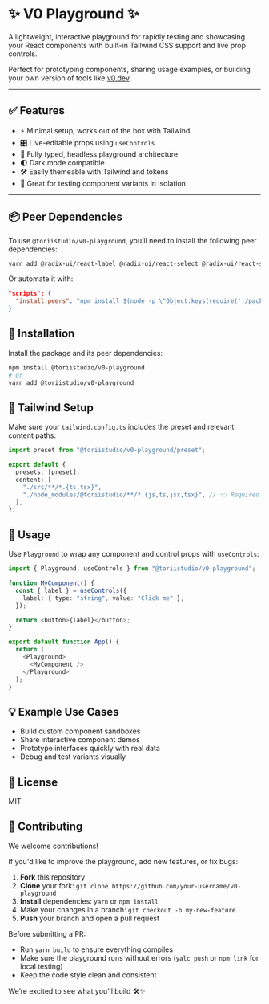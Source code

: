 # ✨ V0 Playground ✨

A lightweight, interactive playground for rapidly testing and showcasing your React components with built-in Tailwind CSS support and live prop controls.

Perfect for prototyping components, sharing usage examples, or building your own version of tools like [v0.dev](https://v0.dev).

---

## ✅ Features

- ⚡️ Minimal setup, works out of the box with Tailwind
- 🎛️ Live-editable props using `useControls`
- 🧩 Fully typed, headless playground architecture
- 🌓 Dark mode compatible
- 🛠️ Easily themeable with Tailwind and tokens
- 🧪 Great for testing component variants in isolation

---

## 📦 Peer Dependencies

To use `@toriistudio/v0-playground`, you’ll need to install the following peer dependencies:

```bash
yarn add @radix-ui/react-label @radix-ui/react-select @radix-ui/react-slider @radix-ui/react-slot @radix-ui/react-switch class-variance-authority clsx lucide-react tailwind-merge tailwindcss-animate
```

Or automate it with:

```json
"scripts": {
  "install:peers": "npm install $(node -p \"Object.keys(require('./package.json').peerDependencies).join(' ')\")"
}
```

## 🚀 Installation

Install the package and its peer dependencies:

```bash
npm install @toriistudio/v0-playground
# or
yarn add @toriistudio/v0-playground
```

## 🧩 Tailwind Setup

Make sure your `tailwind.config.ts` includes the preset and relevant content paths:

```ts
import preset from "@toriistudio/v0-playground/preset";

export default {
  presets: [preset],
  content: [
    "./src/**/*.{ts,tsx}",
    "./node_modules/@toriistudio/**/*.{js,ts,jsx,tsx}", // 👈 Required
  ],
};
```

## 🧪 Usage

Use `Playground` to wrap any component and control props with `useControls`:

```ts
import { Playground, useControls } from "@toriistudio/v0-playground";

function MyComponent() {
  const { label } = useControls({
    label: { type: "string", value: "Click me" },
  });

  return <button>{label}</button>;
}

export default function App() {
  return (
    <Playground>
      <MyComponent />
    </Playground>
  );
}
```

## 💡 Example Use Cases

- Build custom component sandboxes
- Share interactive component demos
- Prototype interfaces quickly with real data
- Debug and test variants visually

## 📄 License

MIT

## 🤝 Contributing

We welcome contributions!

If you'd like to improve the playground, add new features, or fix bugs:

1. **Fork** this repository
2. **Clone** your fork: `git clone https://github.com/your-username/v0-playground`
3. **Install** dependencies: `yarn` or `npm install`
4. Make your changes in a branch: `git checkout -b my-new-feature`
5. **Push** your branch and open a pull request

Before submitting a PR:

- Run `yarn build` to ensure everything compiles
- Make sure the playground runs without errors (`yalc push` or `npm link` for local testing)
- Keep the code style clean and consistent

We’re excited to see what you’ll build 🛠️✨
